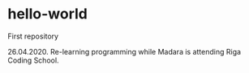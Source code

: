 # hello-world
First repository

26.04.2020. Re-learning programming while Madara is attending Riga Coding School.
